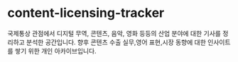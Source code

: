 # content-licensing-tracker
국제통상 관점에서 디지털 무역, 콘텐츠, 음악, 영화 등등의 산업 분야에 대한 기사를 정리하고 분석한 공간입니다. 향후 콘텐츠 수출 실무,영어 표현,시장 동향에   대한 인사이트를 쌓기 위한 개인 아카이브입니다.
